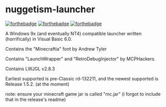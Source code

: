 # nuggetism-launcher

[![forthebadge](https://forthebadge.com/images/badges/0-percent-optimized.svg)](https://forthebadge.com)
[![forthebadge](https://forthebadge.com/images/badges/you-didnt-ask-for-this.svg)](https://forthebadge.com)
[![forthebadge](https://forthebadge.com/images/badges/just-plain-nasty.svg)](https://forthebadge.com)

A Windows 9x (and eventually NT4) compatible launcher written (horrifically) in Visual Basic 6.0.

Contains the "Minecraftia" font by Andrew Tyler

Contains "LaunchWrapper" and "RetroDebugInjector" by MCPHackers.

Contains LWJGL v2.8.3

Earliest supported is pre-Classic rd-132211, and the newest supported is Release 1.5.2. (at the moment)


note: ensure your minecraft game jar is called "mc.jar" (i forgot to include that in the release's readme)
